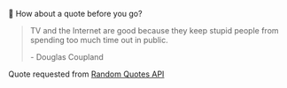 📣 How about a quote before you go?

> TV and the Internet are good because they keep stupid people from spending too much time out in public.
>
> <p>- Douglas Coupland</p>

Quote requested from [Random Quotes API](https://github.com/lukePeavey/quotable)
